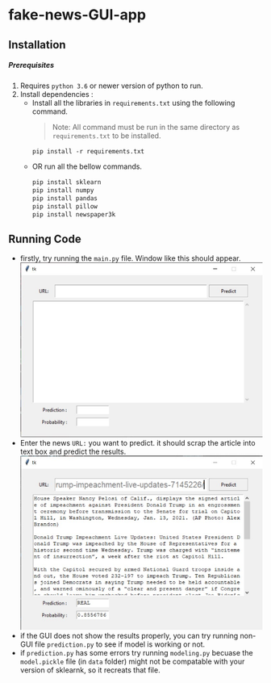 # fake-news-GUI-app
## Installation
##### Prerequisites
1. Requires `python 3.6` or newer version of python to run.
2. Install dependencies :
   - Install all the libraries in `requirements.txt` using the following command. 
       > Note: All command must be run in the same directory as `requirements.txt` to be installed.
       ```
       pip install -r requirements.txt
       ```
   - OR run all the bellow commands.
       ```
       pip install sklearn
       pip install numpy
       pip install pandas
       pip install pillow
       pip install newspaper3k
       ```
## Running Code
- firstly, try running the `main.py` file. Window like this should appear. ![alt text](https://github.com/chinmay91797/fake-news-GUI-app/blob/main/images/blank_window.jpg)
- Enter the news `URL:` you want to predict. it should scrap the article into text box and predict the results. ![alt text](https://github.com/chinmay91797/fake-news-GUI-app/blob/main/images/predict_window.jpg)
- if the GUI does not show the results properly, you can try running non-GUI file `prediction.py` to see if model is working or not.
- if `prediction.py` has some errors try running `modeling.py` becuase the `model.pickle` file (in `data` folder) might not be compatable with your version of sklearnk, so it recreats that file.
